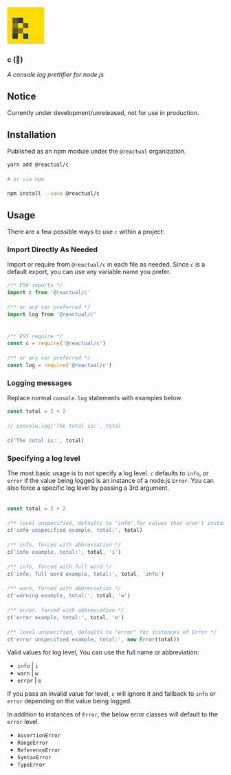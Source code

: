 <img src="docs/resources/logo_icon.png" alt="Logo" width="86">

### **c** (:art:)
_A console.log prettifier for node.js_


## Notice

Currently under development/unreleased, not for use in production.


## Installation

Published as an npm module under the `@reactual` organization.

```bash
yarn add @reactual/c

# or via npm

npm install --save @reactual/c
```

## Usage
There are a few possible ways to use _`c`_ within a project:

### Import Directly As Needed

Import or require from `@reactual/c` in each file as needed. Since _`c`_ is a default export, you can use any variable name you prefer.

```js
/** ES6 imports */
import c from '@reactual/c'

/** or any var preferred */
import log from '@reactual/c'


/** ES5 require */
const c = require('@reactual/c')

/** or any var preferred */
const log = require('@reactual/c')

```
### Logging messages
Replace normal `console.log` statements with examples below.


```js
const total = 2 + 2

// console.log('The total is:', total

c('The total is:', total)
```

### Specifying a log level
The most basic usage is to not specify a log level. _`c`_ defaults to `info`, or `error` if the value being logged is an instance of a node.js `Error`. You can also force a specific log level by passing a 3rd argument.


```js

const total = 2 + 2

/** level unspecified, defaults to "info" for values that aren't instances of Error */
c('info unspecified example, total:', total)

/** info, forced with abbreviation */
c('info example, total:', total, 'i')

/** info, forced with full word */
c('info, full word example, total:', total, 'info')

/** warn, forced with abbreviation */
c('warning example, total:', total, 'w')

/** error, forced with abbreviation */
c('error example, total:', total, 'e')

/** level unspecified, defaults to "error" for instances of Error */
c('error unspecified example, total:', new Error(total))

```

Valid values for log level, You can use the full name or abbreviation:

- `info` | `i`
- `warn` | `w`
- `error` | `e`

If you pass an invalid value for level, _`c`_ will ignore it and fallback to `info` or `error` depending on the value being logged.

In addition to instances of `Error`, the below error classes will default to the `error` level.

- `AssertionError`
- `RangeError`
- `ReferenceError`
- `SyntaxError`
- `TypeError`
